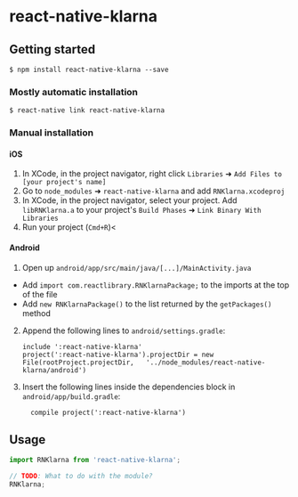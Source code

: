 
# react-native-klarna

## Getting started

`$ npm install react-native-klarna --save`

### Mostly automatic installation

`$ react-native link react-native-klarna`

### Manual installation


#### iOS

1. In XCode, in the project navigator, right click `Libraries` ➜ `Add Files to [your project's name]`
2. Go to `node_modules` ➜ `react-native-klarna` and add `RNKlarna.xcodeproj`
3. In XCode, in the project navigator, select your project. Add `libRNKlarna.a` to your project's `Build Phases` ➜ `Link Binary With Libraries`
4. Run your project (`Cmd+R`)<

#### Android

1. Open up `android/app/src/main/java/[...]/MainActivity.java`
  - Add `import com.reactlibrary.RNKlarnaPackage;` to the imports at the top of the file
  - Add `new RNKlarnaPackage()` to the list returned by the `getPackages()` method
2. Append the following lines to `android/settings.gradle`:
  	```
  	include ':react-native-klarna'
  	project(':react-native-klarna').projectDir = new File(rootProject.projectDir, 	'../node_modules/react-native-klarna/android')
  	```
3. Insert the following lines inside the dependencies block in `android/app/build.gradle`:
  	```
      compile project(':react-native-klarna')
  	```


## Usage
```javascript
import RNKlarna from 'react-native-klarna';

// TODO: What to do with the module?
RNKlarna;
```
  